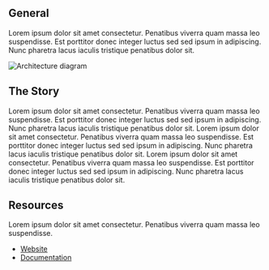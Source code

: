 ## General

Lorem ipsum dolor sit amet consectetur. Penatibus viverra quam massa leo suspendisse. Est porttitor donec integer luctus sed sed ipsum in adipiscing. Nunc pharetra lacus iaculis tristique penatibus dolor sit.

![Architecture diagram](https://i.imgur.com/xCOK0b7.jpeg)

## The Story

Lorem ipsum dolor sit amet consectetur. Penatibus viverra quam massa leo suspendisse. Est porttitor donec integer luctus sed sed ipsum in adipiscing. Nunc pharetra lacus iaculis tristique penatibus dolor sit. Lorem ipsum dolor sit amet consectetur. Penatibus viverra quam massa leo suspendisse. Est porttitor donec integer luctus sed sed ipsum in adipiscing. Nunc pharetra lacus iaculis tristique penatibus dolor sit. Lorem ipsum dolor sit amet consectetur. Penatibus viverra quam massa leo suspendisse. Est porttitor donec integer luctus sed sed ipsum in adipiscing. Nunc pharetra lacus iaculis tristique penatibus dolor sit.

## Resources

Lorem ipsum dolor sit amet consectetur. Penatibus viverra quam massa leo suspendisse.

- [Website](https://ditto.live)
- [Documentation](https://docs.ditto.live/home/introduction)
